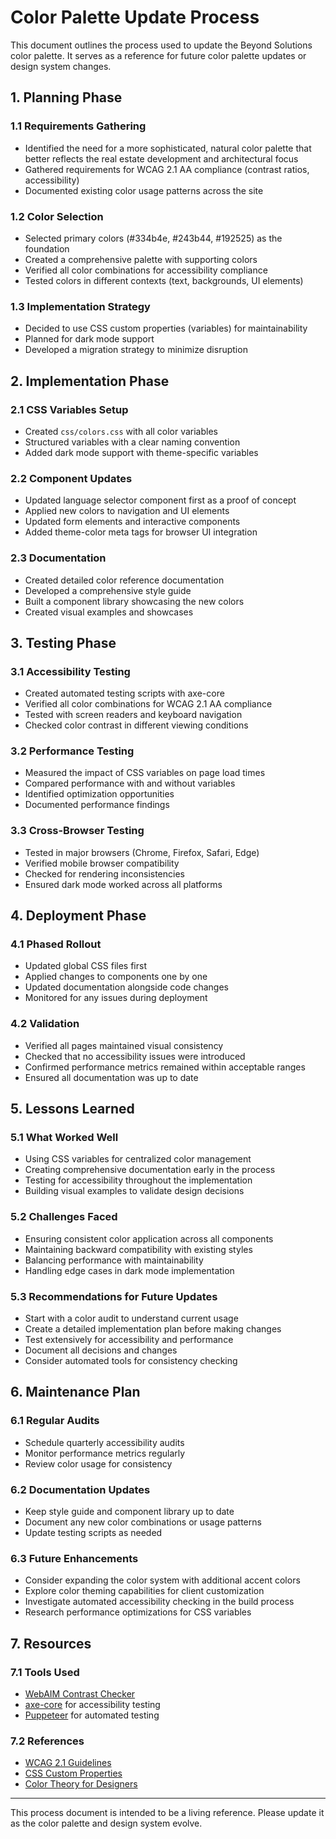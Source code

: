 # Color Palette Update Process

This document outlines the process used to update the Beyond Solutions color palette. It serves as a reference for future color palette updates or design system changes.

## 1. Planning Phase

### 1.1 Requirements Gathering
- Identified the need for a more sophisticated, natural color palette that better reflects the real estate development and architectural focus
- Gathered requirements for WCAG 2.1 AA compliance (contrast ratios, accessibility)
- Documented existing color usage patterns across the site

### 1.2 Color Selection
- Selected primary colors (#334b4e, #243b44, #192525) as the foundation
- Created a comprehensive palette with supporting colors
- Verified all color combinations for accessibility compliance
- Tested colors in different contexts (text, backgrounds, UI elements)

### 1.3 Implementation Strategy
- Decided to use CSS custom properties (variables) for maintainability
- Planned for dark mode support
- Developed a migration strategy to minimize disruption

## 2. Implementation Phase

### 2.1 CSS Variables Setup
- Created `css/colors.css` with all color variables
- Structured variables with a clear naming convention
- Added dark mode support with theme-specific variables

### 2.2 Component Updates
- Updated language selector component first as a proof of concept
- Applied new colors to navigation and UI elements
- Updated form elements and interactive components
- Added theme-color meta tags for browser UI integration

### 2.3 Documentation
- Created detailed color reference documentation
- Developed a comprehensive style guide
- Built a component library showcasing the new colors
- Created visual examples and showcases

## 3. Testing Phase

### 3.1 Accessibility Testing
- Created automated testing scripts with axe-core
- Verified all color combinations for WCAG 2.1 AA compliance
- Tested with screen readers and keyboard navigation
- Checked color contrast in different viewing conditions

### 3.2 Performance Testing
- Measured the impact of CSS variables on page load times
- Compared performance with and without variables
- Identified optimization opportunities
- Documented performance findings

### 3.3 Cross-Browser Testing
- Tested in major browsers (Chrome, Firefox, Safari, Edge)
- Verified mobile browser compatibility
- Checked for rendering inconsistencies
- Ensured dark mode worked across all platforms

## 4. Deployment Phase

### 4.1 Phased Rollout
- Updated global CSS files first
- Applied changes to components one by one
- Updated documentation alongside code changes
- Monitored for any issues during deployment

### 4.2 Validation
- Verified all pages maintained visual consistency
- Checked that no accessibility issues were introduced
- Confirmed performance metrics remained within acceptable ranges
- Ensured all documentation was up to date

## 5. Lessons Learned

### 5.1 What Worked Well
- Using CSS variables for centralized color management
- Creating comprehensive documentation early in the process
- Testing for accessibility throughout the implementation
- Building visual examples to validate design decisions

### 5.2 Challenges Faced
- Ensuring consistent color application across all components
- Maintaining backward compatibility with existing styles
- Balancing performance with maintainability
- Handling edge cases in dark mode implementation

### 5.3 Recommendations for Future Updates
- Start with a color audit to understand current usage
- Create a detailed implementation plan before making changes
- Test extensively for accessibility and performance
- Document all decisions and changes
- Consider automated tools for consistency checking

## 6. Maintenance Plan

### 6.1 Regular Audits
- Schedule quarterly accessibility audits
- Monitor performance metrics regularly
- Review color usage for consistency

### 6.2 Documentation Updates
- Keep style guide and component library up to date
- Document any new color combinations or usage patterns
- Update testing scripts as needed

### 6.3 Future Enhancements
- Consider expanding the color system with additional accent colors
- Explore color theming capabilities for client customization
- Investigate automated accessibility checking in the build process
- Research performance optimizations for CSS variables

## 7. Resources

### 7.1 Tools Used
- [WebAIM Contrast Checker](https://webaim.org/resources/contrastchecker/)
- [axe-core](https://github.com/dequelabs/axe-core) for accessibility testing
- [Puppeteer](https://pptr.dev/) for automated testing

### 7.2 References
- [WCAG 2.1 Guidelines](https://www.w3.org/TR/WCAG21/)
- [CSS Custom Properties](https://developer.mozilla.org/en-US/docs/Web/CSS/Using_CSS_custom_properties)
- [Color Theory for Designers](https://www.smashingmagazine.com/2010/01/color-theory-for-designers-part-1-the-meaning-of-color/)

---

This process document is intended to be a living reference. Please update it as the color palette and design system evolve. 